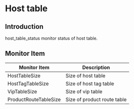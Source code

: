 # Host table

## Introduction

host_table_status monitor status of host table.

## Monitor Item

| Monitor Item          | Description                 |
| --------------------- | --------------------------- |
| HostTableSize         | Size of host table          |
| HostTagTableSize      | Size of host tag table      |
| VipTableSize          | Size of vip table           |
| ProductRouteTableSize | Size of product route table |
